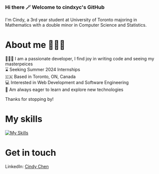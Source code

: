 ### Hi there 🪄 Welcome to cindxyc's GitHub

I'm Cindy, a 3rd year student at University of Toronto majoring in Mathematics with a double minor in Computer Science and Statistics.

# About me 👩🏻‍💻

👩🏻‍💻 I am a passionate developer, I find joy in writing code and seeing my masterpeices <br/>
⌛️ Seeking Summer 2024 Internships  
🇨🇦 Based in Toronto, ON, Canada  
💻 Interested in Web Development and Software Engineering  
💬 Am always eager to learn and explore new technologies  

Thanks for stopping by!

# My skills

[![My Skills](https://skillicons.dev/icons?i=python,java,c,cpp,js,html,css)](https://skillicons.dev)

# Get in touch
LinkedIn: [Cindy Chen](https://www.linkedin.com/in/cindxyc/)

<!--
**cindxyc/cindxyc** is a ✨ _special_ ✨ repository because its `README.md` (this file) appears on your GitHub profile.

Here are some ideas to get you started:

- 🔭 I’m currently working on ...
- 🌱 I’m currently learning ...
- 👯 I’m looking to collaborate on ...
- 🤔 I’m looking for help with ...
- 💬 Ask me about ...
- 📫 How to reach me: ...
- 😄 Pronouns: ...
- ⚡ Fun fact: ...
-->
